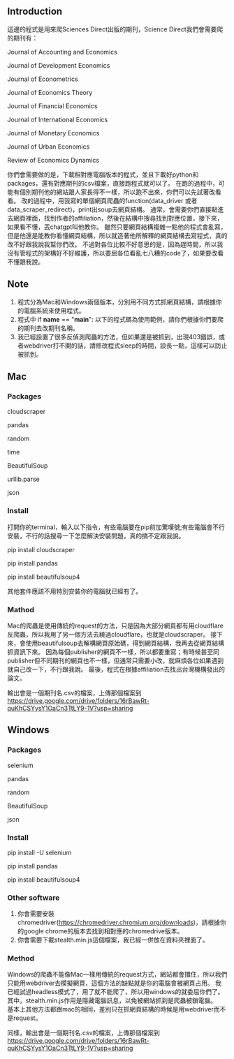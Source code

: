 ## Introduction
這邊的程式是用來爬Sciences Direct出版的期刊，Science Direct我們會需要爬的期刊有：

Journal of Accounting and Economics

Journal of Development Economics 

Journal of Econometrics

Journal of Economics Theory

Journal of Financial Economics

Journal of International Economics 

Journal of Monetary Economics

Journal of Urban Economics

Review of Economics Dynamics

你們會需要做的是，下載相對應電腦版本的程式，並且下載好python和packages，還有對應期刊的csv檔案，直接跑程式就可以了。
在跑的過程中，可能有個別期刊他的網站跟人家長得不一樣，所以跑不出來，你們可以先試著改看看。
改的過程中，用我寫的單個網頁爬蟲的function(data_driver 或者 data_scraper_redirect)，print出soup去網頁結構。
通常，會需要你們直接點進去網頁裡面，找到作者的affiliation，然後在結構中搜尋找到對應位置，接下來，如果看不懂，丟chatgpt叫他教你。
雖然只要網頁結構複雜一點他的程式會亂寫，但是他還是能教你看懂網頁結構，所以就造著他所解釋的網頁結構去寫程式，真的改不好跟我說我幫你們改。
不過對各位比較不好意思的是，因為趕時間，所以我沒有管程式的架構好不好維護，所以委屈各位看亂七八糟的code了，如果要改看不懂跟我說。
## Note
1. 程式分為Mac和Windows兩個版本，分別用不同方式抓網頁結構，請根據你的電腦系統來使用程式。
2. 程式中 if __name__ == "__main__": 以下的程式碼為使用範例，請你們根據你們要爬的期刊去改期刊名稱。
3. 我已經設置了很多反偵測爬蟲的方法，但如果還是被抓到，出現403錯誤，或者webdriver打不開的話，請修改程式sleep的時間，設長一點，這樣可以防止被抓到。
## Mac 
### Packages
cloudscraper

pandas

random

time

BeautifulSoup


urllib.parse

json
### Install
打開你的terminal，輸入以下指令，有些電腦要在pip前加驚嘆號;有些電腦會不行安裝，不行的話搜尋一下怎麼解決安裝問題，真的搞不定跟我說。

pip install cloudscraper

pip install pandas

pip install beautifulsoup4

其他套件應該不用特別安裝你的電腦就已經有了。
### Mathod
Mac的爬蟲是使用傳統的request的方法，只是因為大部分網頁都有用cloudflare反爬蟲，所以我用了另一個方法去繞過cloudflare，也就是cloudscraper。
接下來，會使用beautifulsoup去解構網頁原始碼，得到網頁結構，我再去從網頁結構抓資訊下來。
因為每個publisher的網頁不一樣，所以都要重寫；有時候甚至同publisher但不同期刊的網頁也不一樣，但通常只需要小改，就麻煩各位如果遇到就自己改一下，不行跟我說。
最後，程式在根據affiliation去找出台灣機構發出的論文。

輸出會是一個期刊名.csv的檔案，上傳那個檔案到 https://drive.google.com/drive/folders/16rBawRt-quKhCSYysY1OaCn3TtLY9-1V?usp=sharing
## Windows
### Packages

selenium

pandas

random

BeautifulSoup

json
### Install
pip install -U selenium

pip install pandas

pip install beautifulsoup4

### Other software
1. 你會需要安裝chromedriver(https://chromedriver.chromium.org/downloads)，請根據你的google chrome的版本去找到相對應的chromedrive版本。
2. 你會需要下載stealth.min.js這個檔案，我已經一併放在資料夾裡面了。
### Method
Windows的爬蟲不能像Mac一樣用傳統的request方式，網站都會擋住，所以我們只能用webdriver去模擬網頁，這個方法的缺點就是你的電腦會被網頁占用。
我已經試過headless模式了，用了就不能爬了，所以用windows的就委屈你們了。<br>
其中，stealth.min.js作用是隱藏電腦訊息，以免被網站抓到是爬蟲被鎖電腦。<br>
基本上其他方法都跟mac的相同，差別只在抓網頁結構的時候是用webdriver而不是request。

同樣，輸出會是一個期刊名.csv的檔案，上傳那個檔案到 https://drive.google.com/drive/folders/16rBawRt-quKhCSYysY1OaCn3TtLY9-1V?usp=sharing

